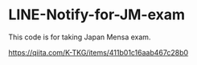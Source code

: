 # LINE-Notify-for-JM-exam

This code is for taking Japan Mensa exam.

https://qiita.com/K-TKG/items/411b01c16aab467c28b0
